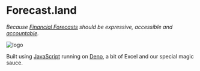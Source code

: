 # Forecast.land
_Because [Financial Forecasts](https://github.com/stefano77it/forecast.land/blob/master/documents-tehory.md#documents-about-forecasts) should be expressive, accessible and [accountable](https://dictionary.cambridge.org/dictionary/english/accountable)._

![logo](https://github.com/stefano77it/forecast.land/raw/master/image-template.v1.png)

Built using [JavaScript](https://developer.mozilla.org/en-US/docs/Web/JavaScript) running on [Deno](https://deno.land/), a bit of Excel and our special magic sauce.
